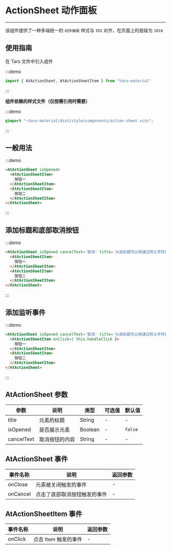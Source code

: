 # ActionSheet 动作面板

---

该组件提供了一种多端统一的 `动作面板` 样式与 `IOS` 对齐，在页面上的层级为 `1010`

## 使用指南

在 Taro 文件中引入组件

:::demo
```js
import { AtActionSheet, AtActionSheetItem } from "taro-material"
```
:::

**组件依赖的样式文件（仅按需引用时需要）**

:::demo
```scss
@import "~taro-material/dist/style/components/action-sheet.scss";
```
:::

## 一般用法

:::demo

```html
<AtActionSheet isOpened>
  <AtActionSheetItem>
    按钮一
  </AtActionSheetItem>
  <AtActionSheetItem>
    按钮二
  </AtActionSheetItem>
</AtActionSheet>
```

:::

## 添加标题和底部取消按钮

:::demo

```html
<AtActionSheet isOpened cancelText='取消' title='头部标题可以用通过转义字符换行'>
  <AtActionSheetItem>
    按钮一
  </AtActionSheetItem>
  <AtActionSheetItem>
    按钮二
  </AtActionSheetItem>
</AtActionSheet>
```

:::

## 添加监听事件

:::demo

```html
<AtActionSheet isOpened cancelText='取消' title='头部标题可以用通过转义字符换行' onCancel={ this.handleCancel } onClose={ this.handleClose }>
  <AtActionSheetItem onClick={ this.handleClick }>
    按钮一
  </AtActionSheetItem>
  <AtActionSheetItem>
    按钮二
  </AtActionSheetItem>
</AtActionSheet>
```

:::

## AtActionSheet 参数

| 参数       | 说明           | 类型    | 可选值 | 默认值  |
| ---------- | -------------- | ------- | ------ | ------- |
| title      | 元素的标题     | String  | -      | -       |
| isOpened   | 是否展示元素   | Boolean | -      | `false` |
| cancelText | 取消按钮的内容 | String  | -      | -       |

## AtActionSheet 事件

| 事件名称 | 说明                         | 返回参数 |
| -------- | ---------------------------- | -------- |
| onClose  | 元素被关闭触发的事件         | -        |
| onCancel | 点击了底部取消按钮触发的事件 | -        |

## AtActionSheetItem 事件

| 事件名称 | 说明                 | 返回参数 |
| -------- | -------------------- | -------- |
| onClick  | 点击 Item 触发的事件 | -        |

